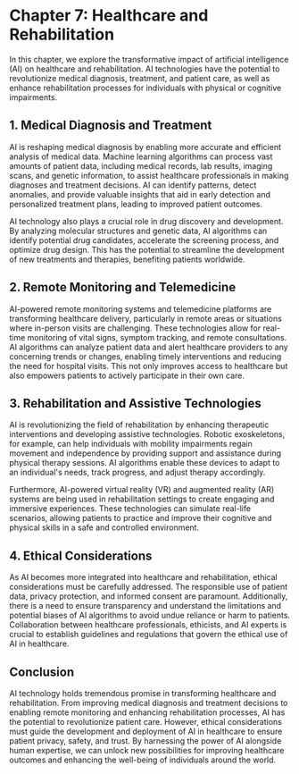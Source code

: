 Chapter 7: Healthcare and Rehabilitation
========================================

In this chapter, we explore the transformative impact of artificial intelligence (AI) on healthcare and rehabilitation. AI technologies have the potential to revolutionize medical diagnosis, treatment, and patient care, as well as enhance rehabilitation processes for individuals with physical or cognitive impairments.

**1. Medical Diagnosis and Treatment**
--------------------------------------

AI is reshaping medical diagnosis by enabling more accurate and efficient analysis of medical data. Machine learning algorithms can process vast amounts of patient data, including medical records, lab results, imaging scans, and genetic information, to assist healthcare professionals in making diagnoses and treatment decisions. AI can identify patterns, detect anomalies, and provide valuable insights that aid in early detection and personalized treatment plans, leading to improved patient outcomes.

AI technology also plays a crucial role in drug discovery and development. By analyzing molecular structures and genetic data, AI algorithms can identify potential drug candidates, accelerate the screening process, and optimize drug design. This has the potential to streamline the development of new treatments and therapies, benefiting patients worldwide.

**2. Remote Monitoring and Telemedicine**
-----------------------------------------

AI-powered remote monitoring systems and telemedicine platforms are transforming healthcare delivery, particularly in remote areas or situations where in-person visits are challenging. These technologies allow for real-time monitoring of vital signs, symptom tracking, and remote consultations. AI algorithms can analyze patient data and alert healthcare providers to any concerning trends or changes, enabling timely interventions and reducing the need for hospital visits. This not only improves access to healthcare but also empowers patients to actively participate in their own care.

**3. Rehabilitation and Assistive Technologies**
------------------------------------------------

AI is revolutionizing the field of rehabilitation by enhancing therapeutic interventions and developing assistive technologies. Robotic exoskeletons, for example, can help individuals with mobility impairments regain movement and independence by providing support and assistance during physical therapy sessions. AI algorithms enable these devices to adapt to an individual's needs, track progress, and adjust therapy accordingly.

Furthermore, AI-powered virtual reality (VR) and augmented reality (AR) systems are being used in rehabilitation settings to create engaging and immersive experiences. These technologies can simulate real-life scenarios, allowing patients to practice and improve their cognitive and physical skills in a safe and controlled environment.

**4. Ethical Considerations**
-----------------------------

As AI becomes more integrated into healthcare and rehabilitation, ethical considerations must be carefully addressed. The responsible use of patient data, privacy protection, and informed consent are paramount. Additionally, there is a need to ensure transparency and understand the limitations and potential biases of AI algorithms to avoid undue reliance or harm to patients. Collaboration between healthcare professionals, ethicists, and AI experts is crucial to establish guidelines and regulations that govern the ethical use of AI in healthcare.

**Conclusion**
--------------

AI technology holds tremendous promise in transforming healthcare and rehabilitation. From improving medical diagnosis and treatment decisions to enabling remote monitoring and enhancing rehabilitation processes, AI has the potential to revolutionize patient care. However, ethical considerations must guide the development and deployment of AI in healthcare to ensure patient privacy, safety, and trust. By harnessing the power of AI alongside human expertise, we can unlock new possibilities for improving healthcare outcomes and enhancing the well-being of individuals around the world.
